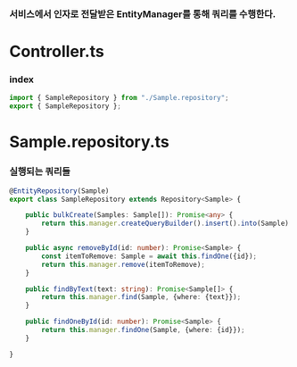 ### 서비스에서 인자로 전달받은 EntityManager를 통해 쿼리를 수행한다.

# Controller.ts
### index
```typescript
import { SampleRepository } from "./Sample.repository";
export { SampleRepository };
```

# Sample.repository.ts
### 실행되는 쿼리들 
```typescript
@EntityRepository(Sample)
export class SampleRepository extends Repository<Sample> {

    public bulkCreate(Samples: Sample[]): Promise<any> {
        return this.manager.createQueryBuilder().insert().into(Sample).values(Samples).execute();
    }

    public async removeById(id: number): Promise<Sample> {
        const itemToRemove: Sample = await this.findOne({id});
        return this.manager.remove(itemToRemove);
    }

    public findByText(text: string): Promise<Sample[]> {
        return this.manager.find(Sample, {where: {text}});
    }

    public findOneById(id: number): Promise<Sample> {
        return this.manager.findOne(Sample, {where: {id}});
    }

}
```
